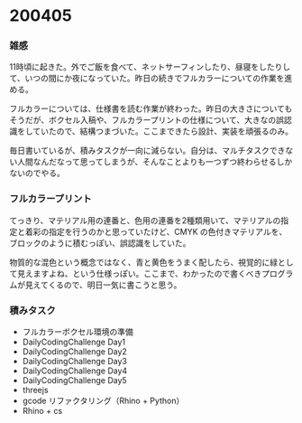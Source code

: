 # 200405  

### 雑感  

11時頃に起きた。外でご飯を食べて、ネットサーフィンしたり、昼寝をしたりして、いつの間にか夜になっていた。昨日の続きでフルカラーについての作業を進める。  

フルカラーについては、仕様書を読む作業が終わった。昨日の大きさについてもそうだが、ボクセル入稿や、フルカラープリントの仕様について、大きなの誤認識をしていたので、結構つまづいた。ここまできたら設計、実装を頑張るのみ。  

毎日書いているが、積みタスクが一向に減らない。自分は、マルチタスクできない人間なんだなって思ってしまうが、そんなことよりも一つずつ終わらせるしかないのでやる。  

### フルカラープリント  

てっきり、マテリアル用の連番と、色用の連番を2種類用いて、マテリアルの指定と着彩の指定を行うのかと思っていたけど、CMYK の色付きマテリアルを、ブロックのように積むっぽい、誤認識をしていた。  

物質的な混色という概念ではなく、青と黄色をうまく配したら、視覚的に緑として見えますよね、という仕様っぽい。ここまで、わかったので書くべきプログラムが見えてくるので、明日一気に書こうと思う。  

### 積みタスク  

- フルカラーボクセル環境の準備  
- DailyCodingChallenge Day1  
- DailyCodingChallenge Day2  
- DailyCodingChallenge Day3  
- DailyCodingChallenge Day4  
- DailyCodingChallenge Day5  
- threejs  
- gcode リファクタリング（Rhino + Python）  
- Rhino + cs  